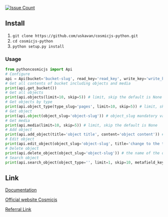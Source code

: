 [![Issue Count](https://codeclimate.com/github/cosmicjs/cosmicjs-python/badges/issue_count.svg)](https://codeclimate.com/github/cosmicjs/cosmicjs-python)

## Install
1. `git clone https://github.com/uskavan/cosmicjs-python.git`
2. `cd cosmicjs-python`
3. `python setup.py install`

### Usage
```python
from pythoncosmicjs import Api
# Configure
api = Api(bucket='bucket-slug', read_key='read_key', write_key='write_key')
# Get all contents of bucket including objects and media
print(api.get_bucket())
# Get all objects
print(api.objects(limit=10, skip=5)) # limit, skip the default is None
# Get objects by type
print(api.object_type(type_slug='pages', limit=10, skip=5)) # limit, skip the default is None
# Get object
print(api.object(object_slug='object-slug')) # object_slug mandatory variable
# Get media
print(api.media(limit=10, skip=5)) # limit, skip the default is None
# Add object
print(api.add_object(title='object title', content='object content')) # title, content required variables
# Edit object
print(api.edit_object(object_slug='object-slug', title='change to the title', content='change to the content')) # title, content required variables
# Delete object
print(api.delete_object(object_slug='object-slug')) # the name of the object you want to delete
# Search object
print(api.search_object(object_type='', limit=1, skip=10, metafield_keys='bob', metafield_value='bob'))
```
## Link

[Documentation](https://github.com/uskavan/pythoncosmicjs/wiki)

[Official website Сosmicjs](https://cosmicjs.com/)

[Referral Link](https://cosmicjs.com/?ref=S1G_ALN9x)

